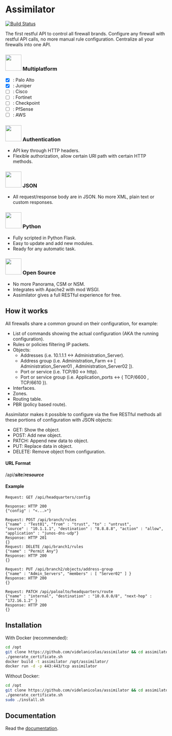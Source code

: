 # Assimilator

[![Build Status](https://travis-ci.org/videlanicolas/assimilator.svg?branch=master)](https://travis-ci.org/videlanicolas/assimilator.svg?branch=master)

The first restful API to control all firewall brands. Configure any firewall with restful API calls, no more manual rule configuration. Centralize all your firewalls into one API.

### <img src="http://www.psdgraphics.com/wp-content/uploads/2012/05/firewall-security.jpg" width=50 /> Multiplatform

- [x] : Palo Alto
- [x] : Juniper
- [ ] : Cisco
- [ ] : Fortinet
- [ ] : Checkpoint
- [ ] : PfSense
- [ ] : AWS

### <img src="http://www.iconsdb.com/icons/preview/orange/key-xxl.png" width=50 /> Authentication

 - API key through HTTP headers.
 - Flexible authorization, allow certain URI path with certain HTTP methods.

### <img src="http://cdn.crunchify.com/wp-content/uploads/2012/10/json_logo.png" width=50 /> JSON

 - All request/response body are in JSON. No more XML, plain text or custom responses.

### <img src="https://www.python.org/static/opengraph-icon-200x200.png" width=50 /> Python

 - Fully scripted in Python Flask.
 - Easy to update and add new modules.
 - Ready for any automatic task.

### <img src="https://upload.wikimedia.org/wikipedia/commons/thumb/4/42/Opensource.svg/220px-Opensource.svg.png" width=50 /> Open Source

 - No more Panorama, CSM or NSM.
 - Integrates with Apache2 with mod WSGI.
 - Assimilator gives a full RESTful experience for free.

## How it works

All firewalls share a common ground on their configuration, for example:

 - List of commands showing the actual configuration (AKA the running configuration).
 - Rules or policies filtering IP packets.
 - Objects:
	 - Addresses (i.e. 10.1.1.1 <-> Administration_Server).
	 - Address group (i.e. Administration_Farm <-> [ Administration_Server01 , Administration_Server02 ]).
	 - Port or service (i.e. TCP/80 <-> http).
	 - Port or service group (i.e. Application_ports <-> { TCP/6600 , TCP/6610 }).
 - Interfaces.
 - Zones.
 - Routing table.
 - PBR (policy based route).

Assimilator makes it possible to configure via the five RESTful methods all these portions of configuration with JSON objects:

 - GET: Show the object.
 - POST: Add new object.
 - PATCH: Append new data to object.
 - PUT: Replace data in object.
 - DELETE: Remove object from configuration.

#### URL Format
/api/***site***/***resource***

#### Example
```
Request: GET /api/headquarters/config

Response: HTTP 200
{"config" : "<...>"}

Request: POST /api/branch/rules
{"name" : "Test01", "from" : "trust", "to" : "untrust",
"source" : "10.1.1.1", "destination" : "8.8.8.8", "action" : "allow",
"application" : "junos-dns-udp"}
Response: HTTP 201
{}
Request: DELETE /api/branch1/rules
{"name" : "Permit Any"}
Response: HTTP 200
{}

Request: PUT /api/branch2/objects/address-group
{"name" : "Admin_Servers", "members" : [ "Server02" ] }
Response: HTTP 200
{}

Request: PATCH /api/paloalto/headquarters/route
{"name" : "internal", "destination" : "10.0.0.0/8", "next-hop" : "172.16.1.2" }
Response: HTTP 200
{}
```
## Installation
With Docker (recommended):
```bash
cd /opt
git clone https://github.com/videlanicolas/assimilator && cd assimilator
./generate_certificate.sh
docker build -t assimilator /opt/assimilator/
docker run -d -p 443:443/tcp assimilator
```
Without Docker:
```bash
cd /opt
git clone https://github.com/videlanicolas/assimilator && cd assimilator
./generate_certificate.sh
sudo ./install.sh
```

## Documentation
Read the <a href="http://assimilator.readthedocs.io/en/latest/">documentation</a>.

